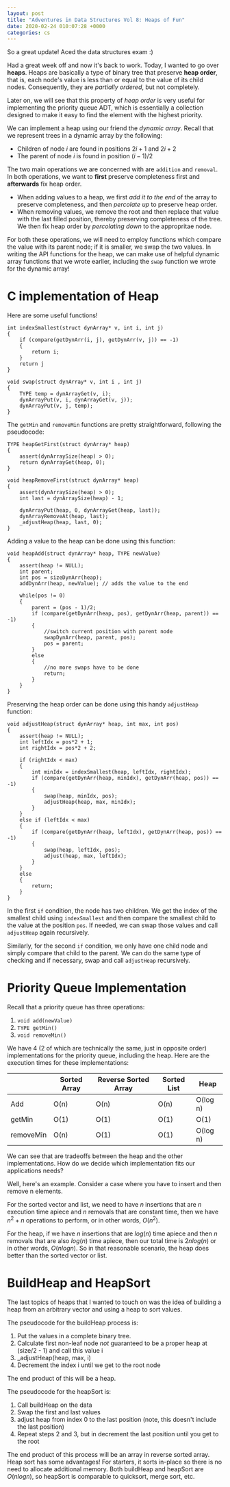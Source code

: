 ```yaml
---
layout: post
title: "Adventures in Data Structures Vol 8: Heaps of Fun"
date: 2020-02-24 010:07:28 +0000
categories: cs
---
```


So a great update! Aced the data structures exam :)

Had a great week off and now it's back to work.
Today, I wanted to go over **heaps**.
Heaps are basically a type of binary tree that preserve **heap order**, that is, each node's value is less than or equal to the value of its child nodes.
Consequently, they are *partially ordered*, but not completely.

Later on, we will see that this property of *heap order* is very useful for implementing the priority queue ADT, which is essentially a collection designed to make it easy to find the element with the highest priority. 

We can implement a heap using our friend the *dynamic array*.
Recall that we represent trees in a dynamic array by the following:

+ Children of node $i$ are found in positions $2i + 1$ and $2i + 2$
+ The parent of node $i$ is found in position $(i - 1)/2$

The two main operations we are concerned with are `addition` and `removal`.
In both operations, we want to **first** preserve completeness first and **afterwards** fix heap order.

+ When adding values to a heap, we first *add it to the end* of the array to preserve completeness, and then *percolate up* to preserve heap order. 
+ When removing values, we remove the root and then replace that value with the last filled position, thereby preserving completeness of the tree. We then fix heap order by *percolating down* to the appropritae node.

For both these operations, we will need to employ functions which compare the value with its parent node; if it is smaller, we swap the two values.
In writing the API functions for the heap, we can make use of helpful dynamic array functions that we wrote earlier, including the `swap` function we wrote for the dynamic array!

# C implementation of Heap

Here are some useful functions!

```
int indexSmallest(struct dynArray* v, int i, int j)
{
	if (compare(getDynArr(i, j), getDynArr(v, j)) == -1)
	{
		return i;
	}
	return j
}

void swap(struct dynArray* v, int i , int j)
{
	TYPE temp = dynArrayGet(v, i);
	dynArrayPut(v, i, dynArrayGet(v, j));
	dynArrayPut(v, j, temp);
}
```

The `getMin` and `removeMin` functions are pretty straightforward, following the pseudocode:

```
TYPE heapGetFirst(struct dynArray* heap)
{
	assert(dynArraySize(heap) > 0);
	return dynArrayGet(heap, 0);
}

void heapRemoveFirst(struct dynArray* heap)
{
	assert(dynArraySize(heap) > 0);
	int last = dynArraySize(heap) - 1;

	dynArrayPut(heap, 0, dynArrayGet(heap, last));
	dynArrayRemoveAt(heap, last);
	_adjustHeap(heap, last, 0);
}
```

Adding a value to the heap can be done using this function:

```
void heapAdd(struct dynArray* heap, TYPE newValue)
{
	assert(heap != NULL);
	int parent;
	int pos = sizeDynArr(heap);
	addDynArr(heap, newValue); // adds the value to the end

	while(pos != 0)
	{
		parent = (pos - 1)/2;
		if (compare(getDynArr(heap, pos), getDynArr(heap, parent)) == -1)
		{
			//switch current position with parent node
			swapDynArr(heap, parent, pos);
			pos = parent;
		}
		else
		{
			//no more swaps have to be done
			return;
		}
	}
}
```

Preserving the heap order can be done using this handy `adjustHeap` function:

```
void adjustHeap(struct dynArray* heap, int max, int pos)
{
	assert(heap != NULL);
	int leftIdx = pos*2 + 1;
	int rightIdx = pos*2 + 2;	

	if (rightIdx < max)
	{
		int minIdx = indexSmallest(heap, leftIdx, rightIdx);
		if (compare(getDynArr(heap, minIdx), getDynArr(heap, pos)) == -1)
		{
			swap(heap, minIdx, pos);
			adjustHeap(heap, max, minIdx);
		}
	}
	else if (leftIdx < max)
	{
		if (compare(getDynArr(heap, leftIdx), getDynArr(heap, pos)) == -1)
		{
			swap(heap, leftIdx, pos);
			adjust(heap, max, leftIdx);
		}
	}
	else
	{
		return;
	}
}
```

In the first `if` condition, the node has two children.
We get the index of the smallest child using `indexSmallest` and then compare the smallest child to the value at the position `pos`.
If needed, we can swap those values and call `adjustHeap` again recursively.

Similarly, for the second `if` condition, we only have one child node and simply compare that child to the parent.
We can do the same type of checking and if necessary, swap and call `adjustHeap` recursively.

# Priority Queue Implementation

Recall that a priority queue has three operations:

1. `void add(newValue)`
2. `TYPE getMin()`
3. `void removeMin()`

We have 4 (2 of which are technically the same, just in opposite order) implementations for the priority queue, including the heap.
Here are the execution times for these implementations:

|           | Sorted Array | Reverse Sorted Array | Sorted List | Heap     |
|-----------|--------------|----------------------|-------------|----------|
| Add       | O(n)         | O(n)                 | O(n)        | O(log n) |
| getMin    | O(1)         | O(1)                 | O(1)        | O(1)     |
| removeMin | O(n)         | O(1)                 | O(1)        | O(log n) |

We can see that are tradeoffs between the heap and the other implementations.
How do we decide which implementation fits our applications needs?

Well, here's an example.
Consider a case where you have to insert and then remove n elements.

For the sorted vector and list, we need to have $n$ insertions that are $n$ execution time apiece and $n$ removals that are constant time, then we have $n^2 + n$ operations to perform, or in other words, $O(n^2)$.

For the heap, if we have $n$ insertions that are $log(n)$ time apiece and then $n$ removals that are also $log(n)$ time apiece, then our total time is $2nlog(n)$ or in other words, $O(nlogn)$.
So in that reasonable scenario, the heap does better than the sorted vector or list.

# BuildHeap and HeapSort

The last topics of heaps that I wanted to touch on was the idea of building a heap from an arbitrary vector and using a heap to sort values.

The pseudocode for the buildHeap process is:

1. Put the values in a complete binary tree.
2. Calculate first non-leaf node *not* guaranteed to be a proper heap at (size/2 - 1) and call this value i
3. _adjustHeap(heap, max, i)
4. Decrement the index i until we get to the root node

The end product of this will be a heap.

The pseudocode for the heapSort is:

1. Call buildHeap on the data
2. Swap the first and last values
3. adjust heap from index 0 to the last position (note, this doesn't include the last position)
4. Repeat steps 2 and 3, but in decrement the last position until you get to the root

The end product of this process will be an array in reverse sorted array.
Heap sort has some advantages!
For starters, it sorts in-place so there is no need to allocate additional memory.
Both buildHeap and heapSort are $O(n logn)$, so heapSort is comparable to quicksort, merge sort, etc.
